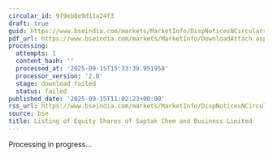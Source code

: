 ```yaml
---
circular_id: 9f9eb8e9d11a24f3
draft: true
guid: https://www.bseindia.com/markets/MarketInfo/DispNoticesNCirculars.aspx?Noticeid={3675A687-AAA0-4417-8C4D-C624969235A1}&noticeno=20250915-21&dt=09/15/2025&icount=21&totcount=66&flag=0
pdf_url: https://www.bseindia.com/markets/MarketInfo/DownloadAttach.aspx?id=20250915-21&attachedId=
processing:
  attempts: 1
  content_hash: ''
  processed_at: '2025-09-15T15:33:39.951958'
  processor_version: '2.0'
  stage: download_failed
  status: failed
published_date: '2025-09-15T11:02:23+00:00'
rss_url: https://www.bseindia.com/markets/MarketInfo/DispNoticesNCirculars.aspx?Noticeid={3675A687-AAA0-4417-8C4D-C624969235A1}&noticeno=20250915-21&dt=09/15/2025&icount=21&totcount=66&flag=0
source: bse
title: Listing of Equity Shares of Saptak Chem and Business Limited
---
```


Processing in progress...